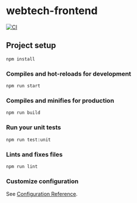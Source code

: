 # webtech-frontend
[![CI](https://github.com/NeugebauerElias/webtech-frontend/actions/workflows/ci.yml/badge.svg)](https://github.com/NeugebauerElias/webtech-frontend/actions/workflows/ci.yml)
## Project setup
```
npm install
```

### Compiles and hot-reloads for development
```
npm run start
```

### Compiles and minifies for production
```
npm run build
```

### Run your unit tests
```
npm run test:unit
```

### Lints and fixes files
```
npm run lint
```

### Customize configuration
See [Configuration Reference](https://cli.vuejs.org/config/).
